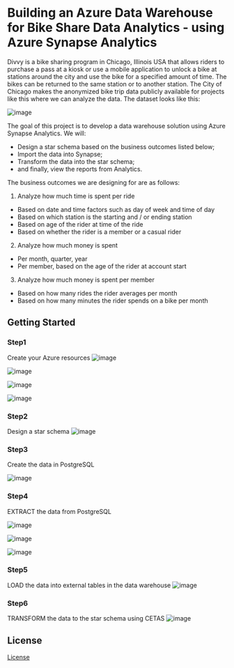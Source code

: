 # Building an Azure Data Warehouse for Bike Share Data Analytics - using Azure Synapse Analytics

Divvy is a bike sharing program in Chicago, Illinois USA that allows riders to purchase a pass at a kiosk or use a mobile application to unlock a bike at stations around the city and use the bike for a specified amount of time. The bikes can be returned to the same station or to another station. The City of Chicago makes the anonymized bike trip data publicly available for projects like this where we can analyze the data. The dataset looks like this:

![image](https://github.com/DanyaMawed/Azure-Data-Warehouse-Project/blob/dc4651ba27a615b1b429fb6a5b1d596de9cbfbbd/screen%20shots/DB.png)

The goal of this project is to develop a data warehouse solution using Azure Synapse Analytics. We will:
- Design a star schema based on the business outcomes listed below;
- Import the data into Synapse;
- Transform the data into the star schema;
- and finally, view the reports from Analytics.

The business outcomes we are designing for are as follows:
1. Analyze how much time is spent per ride
  - Based on date and time factors such as day of week and time of day
  - Based on which station is the starting and / or ending station
  - Based on age of the rider at time of the ride
  - Based on whether the rider is a member or a casual rider
  
2. Analyze how much money is spent
  - Per month, quarter, year
  - Per member, based on the age of the rider at account start
  
3. Analyze how much money is spent per member
  - Based on how many rides the rider averages per month
  - Based on how many minutes the rider spends on a bike per month



## Getting Started
### Step1
Create your Azure resources
![image](https://github.com/DanyaMawed/Azure-Data-Warehouse-Project/blob/dc4651ba27a615b1b429fb6a5b1d596de9cbfbbd/screen%20shots/postgresql.png)

![image](https://github.com/DanyaMawed/Azure-Data-Warehouse-Project/blob/dc4651ba27a615b1b429fb6a5b1d596de9cbfbbd/screen%20shots/creating%20synaps.png)

![image](https://github.com/DanyaMawed/Azure-Data-Warehouse-Project/blob/dc4651ba27a615b1b429fb6a5b1d596de9cbfbbd/screen%20shots/storage%20account.png)

![image](https://github.com/DanyaMawed/Azure-Data-Warehouse-Project/blob/dc4651ba27a615b1b429fb6a5b1d596de9cbfbbd/screen%20shots/Resources.png)

### Step2
Design a star schema
![image](https://github.com/DanyaMawed/Azure-Data-Warehouse-Project/blob/dc4651ba27a615b1b429fb6a5b1d596de9cbfbbd/screen%20shots/Star%20Schema.png)

### Step3
Create the data in PostgreSQL

![image](https://github.com/DanyaMawed/Azure-Data-Warehouse-Project/blob/dc4651ba27a615b1b429fb6a5b1d596de9cbfbbd/screen%20shots/creating%20tables.png)

### Step4
EXTRACT the data from PostgreSQL

![image](https://github.com/DanyaMawed/Azure-Data-Warehouse-Project/blob/dc4651ba27a615b1b429fb6a5b1d596de9cbfbbd/screen%20shots/linked%20services.png)

![image](https://github.com/DanyaMawed/Azure-Data-Warehouse-Project/blob/dc4651ba27a615b1b429fb6a5b1d596de9cbfbbd/screen%20shots/task%204%20extract.png)

![image](https://github.com/DanyaMawed/Azure-Data-Warehouse-Project/blob/dc4651ba27a615b1b429fb6a5b1d596de9cbfbbd/screen%20shots/ingested%20tables.png)

### Step5 
LOAD the data into external tables in the data warehouse
![image](https://github.com/DanyaMawed/Azure-Data-Warehouse-Project/blob/dc4651ba27a615b1b429fb6a5b1d596de9cbfbbd/screen%20shots/Load%20staging%20table.png)

### Step6
TRANSFORM the data to the star schema using CETAS
![image](https://github.com/DanyaMawed/Azure-Data-Warehouse-Project/blob/dc4651ba27a615b1b429fb6a5b1d596de9cbfbbd/screen%20shots/Transform.png)

## License

[License](LICENSE.txt)
